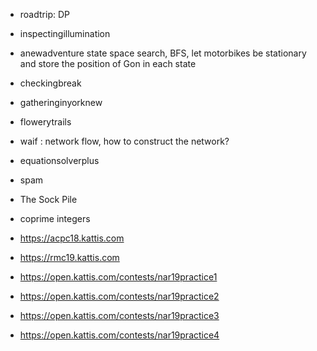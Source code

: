 * roadtrip: DP
* inspectingillumination
* anewadventure
  state space search, BFS, let motorbikes be stationary and store the position of Gon in each state

* checkingbreak
* gatheringinyorknew
* flowerytrails
* waif : network flow, how to construct the network?
* equationsolverplus
* spam
* The Sock Pile
* coprime integers
* https://acpc18.kattis.com
* https://rmc19.kattis.com
* https://open.kattis.com/contests/nar19practice1
* https://open.kattis.com/contests/nar19practice2
* https://open.kattis.com/contests/nar19practice3
* https://open.kattis.com/contests/nar19practice4

